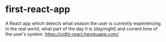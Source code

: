 # first-react-app

A React app which detects what season the user is currently experiencing in the real world, what part of the day it is (day/night) and current time of the user's system.
https://vidhi-react.herokuapp.com/
